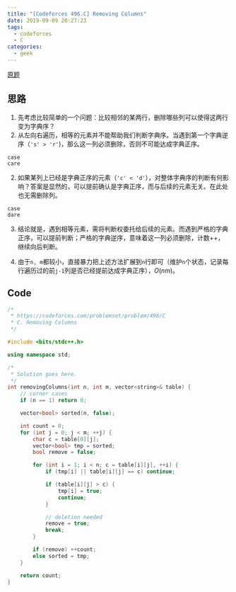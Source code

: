 ```yaml
---
title: "[Codeforces 496.C] Removing Columns"
date: 2019-09-09 20:27:23
tags:
  - codeforces
  - C
categories:
  - geek
---
```


[原题](https://codeforces.com/contest/496/problem/C)

## 思路

1. 先考虑比较简单的一个问题：比较相邻的某两行，删除哪些列可以使得这两行变为字典序？<!-- more -->
  1. 从左向右遍历，相等的元素并不能帮助我们判断字典序。当遇到第一个字典逆序（`'s' > 'r'`)，那么这一列必须删除，否则不可能达成字典正序。
  ```
  case
  care
  ```
  2. 如果某列上已经是字典正序的元素（`'c' < 'd'`），对整体字典序的判断有何影响？答案是显然的，可以提前确认是字典正序，而与后续的元素无关。在此处也无需删除列。
  ```
  case
  dare
  ```
  3. 结论就是，遇到相等元素，需将判断权委托给后续的元素。而遇到严格的字典正序，可以提前判断；严格的字典逆序，意味着这一列必须删除，计数++，继续向后判断。

2. 由于`n, m`都较小，直接暴力把上述方法扩展到`n`行即可（维护`n`个状态，记录每行遍历过的前`j-1`列是否已经提前达成字典正序），$O(nm)$。

## Code

```cpp
/*
 * https://codeforces.com/problemset/problem/496/C
 * C. Removing Columns
 */

#include <bits/stdc++.h>

using namespace std;

/*
 * Solution goes here.
 */
int removingColumns(int n, int m, vector<string>& table) {
    // corner cases
    if (n == 1) return 0;

    vector<bool> sorted(n, false);

    int count = 0;
    for (int j = 0; j < m; ++j) {
        char c = table[0][j];
        vector<bool> tmp = sorted;
        bool remove = false;

        for (int i = 1; i < n; c = table[i][j], ++i) {
            if (tmp[i] || table[i][j] == c) continue;

            if (table[i][j] > c) {
                tmp[i] = true;
                continue;
            }

            // deletion needed
            remove = true;
            break;
        }

        if (remove) ++count;
        else sorted = tmp;
    }

    return count;
}
```
